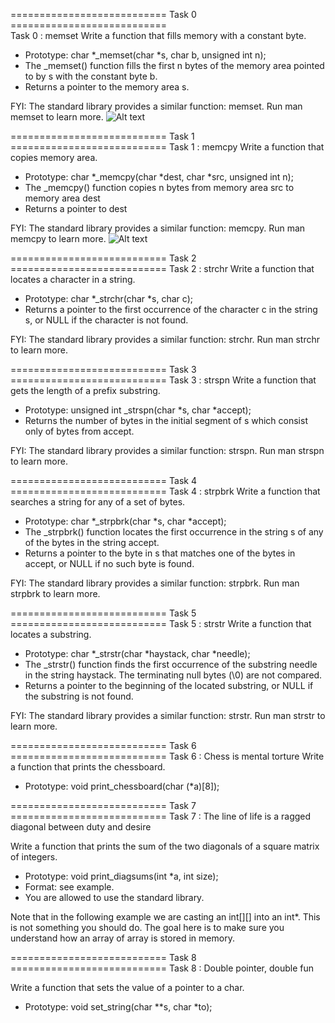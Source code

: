 
===========================  Task 0 ===========================  
Task 0 : memset
Write a function that fills memory with a constant byte.

- Prototype: char *_memset(char *s, char b, unsigned int n);
- The _memset() function fills the first n bytes of the memory area pointed to by s with the constant byte b.
- Returns a pointer to the memory area s.

FYI: The standard library provides a similar function: memset. Run man memset to learn more.
![Alt text](image.png)

===========================  Task 1 =========================== 
Task 1 : memcpy
Write a function that copies memory area.

- Prototype: char *_memcpy(char *dest, char *src, unsigned int n);
- The _memcpy() function copies n bytes from memory area src to memory area dest
- Returns a pointer to dest

FYI: The standard library provides a similar function: memcpy. Run man memcpy to learn more.
![Alt text](image-1.png)

===========================  Task 2 =========================== 
Task 2 : strchr
Write a function that locates a character in a string.

- Prototype: char *_strchr(char *s, char c);
- Returns a pointer to the first occurrence of the character c in the string s, or NULL if the character is not found.

FYI: The standard library provides a similar function: strchr. Run man strchr to learn more.

===========================  Task 3 =========================== 
Task 3 : strspn
Write a function that gets the length of a prefix substring.

- Prototype: unsigned int _strspn(char *s, char *accept);
- Returns the number of bytes in the initial segment of s which consist only of bytes from accept.

FYI: The standard library provides a similar function: strspn. Run man strspn to learn more.

===========================  Task 4 =========================== 
Task 4 : strpbrk
Write a function that searches a string for any of a set of bytes.

- Prototype: char *_strpbrk(char *s, char *accept);
- The _strpbrk() function locates the first occurrence in the string s of any of the bytes in the string accept.
- Returns a pointer to the byte in s that matches one of the bytes in accept, or NULL if no such byte is found.

FYI: The standard library provides a similar function: strpbrk. Run man strpbrk to learn more.

===========================  Task 5 =========================== 
Task 5 : strstr
Write a function that locates a substring.

- Prototype: char *_strstr(char *haystack, char *needle);
- The _strstr() function finds the first occurrence of the substring needle in the string haystack. The terminating null bytes (\0) are not compared.
- Returns a pointer to the beginning of the located substring, or NULL if the substring is not found.

FYI: The standard library provides a similar function: strstr. Run man strstr to learn more.

===========================  Task 6 =========================== 
 Task 6 : Chess is mental torture
Write a function that prints the chessboard.

- Prototype: void print_chessboard(char (*a)[8]);

===========================  Task 7 =========================== 
Task 7 : The line of life is a ragged diagonal between duty and desire

Write a function that prints the sum of the two diagonals of a square matrix of integers.

- Prototype: void print_diagsums(int *a, int size);
- Format: see example.
- You are allowed to use the standard library.

Note that in the following example we are casting an int[][] into an int*. This is not something you should do. The goal here is to make sure you understand how an array of array is stored in memory.

===========================  Task 8 =========================== 
Task 8 : Double pointer, double fun

Write a function that sets the value of a pointer to a char.

- Prototype: void set_string(char **s, char *to);


